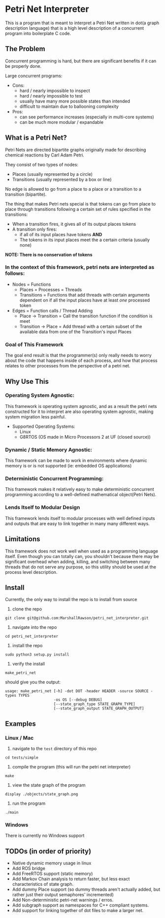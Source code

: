 # Petri Net Interpreter

This is a program that is meant to interpret a Petri Net written in
dot(a graph description language) that is a high level description of a concurrent program
into boilerplate C code.

## The Problem

Concurrent programming is hard, but there are significant benefits if
it can be properly done.

Large concurrent programs:
  * Cons:
    * hard / nearly impossible to inspect
    * hard / nearly impossible to test
    * usually have many more possible states than intended
    * difficult to maintain due to ballooning complexity
  * Pros:
    * can see performance increases (especially in multi-core systems)
    * can be much more modular / expandable

## What is a Petri Net?

Petri Nets are directed bipartite graphs originally made for describing chemical reactions by
Carl Adam Petri.

They consist of two types of nodes:
 * Places (usually represented by a circle)
 * Transitions (usually represented by a box or line)

No edge is allowed to go from a place to a place or a transition to a transition (bipartite).

The thing that makes Petri nets special is that tokens can go from place to place through
transitions following a certain set of rules specified in the transitions:
  * When a transition fires, it gives all of its output places tokens
  * A transition only fires:
    * if all of its input places have tokens **AND**
    * The tokens in its input places meet the a certain criteria (usually none)

**NOTE: There is no conservation of tokens**

### In the context of this framework, petri nets are interpreted as follows:
  * Nodes = Functions
    * Places = Processes = Threads
    * Transitions = Functions that add threads with certain arguments dependent
     on if all the input places have at least *one* processed token
  * Edges = Function calls / Thread Adding
    * Place -> Transition = Call the transition function if the condition is meet
    * Transition -> Place = Add thread with a certain subset of the available data
  from one of the Transition's input Places

### Goal of This Framework

The goal end result is that the programmer(s) only really needs to worry about the code that
happens inside of each process, and how that process relates to other processes from the
perspective of a petri net.

## Why Use This

### Operating System Agnostic:

  This framework is operating system agnostic, and as a result the petri nets constructed for
  it to interpret are also operating system agnostic, making system migration less painful.

  * Supported Operating Systems:
    * Linux
    * G8RTOS (OS made in Micro Processors 2 at UF (closed source))

### Dynamic / Static Memory Agnostic:

  This framework can be made to work in environments where dynamic memory is or is not
  supported (ie: embedded OS applications)

### Deterministic Concurrent Programming:

  This framework makes it relatively easy to make deterministic concurrent programming
  according to a well-defined mathematical object(Petri Nets).

### Lends Itself to Modular Design
  This framework lends itself to modular processes with well defined inputs and
  outputs that are easy to link together in many many different ways.

## Limitations
  This framework does not work well when used as a programming language itself.
  Even though you can totally can, you shouldn't because there may be significant
  overhead when adding, killing, and switching between many threads that do not serve any
  purpose, so this utility should be used at the process level description.

## Install
Currently, the only way to install the repo is to install from source

  1. clone the repo

`git clone git@github.com:MarshallRawson/petri_net_interpreter.git`

  1. navigate into the repo

`cd petri_net_interpreter`

  1. install the repo

`sudo python3 setup.py install`

  1. verify the install

`make_petri_net`

should give you the output:

```
usage: make_petri_net [-h] -dot DOT -header HEADER -source SOURCE -types TYPES
                      -os OS [--debug DEBUG]
                      [--state_graph_type STATE_GRAPH_TYPE]
                      [--state_graph_output STATE_GRAPH_OUTPUT]
```

## Examples
### Linux / Mac
  1. navigate to the `test` directory of this repo

`cd tests/simple`

  1. compile the program (this will run the petri net interpreter)

`make`

  1. view the state graph of the program

`display ./objects/state_graph.png`

  1. run the program

`./main`


### Windows
  There is currently no Windows support

## TODOs (in order of priority)
  * Native dynamic memory usage in linux
  * Add ROS bridge
  * Add FreeRTOS support (static memory)
  * Add Markov Chain analysis to return faster, but less exact characteristics of state graph.
  * Add dummy Place support (so dummy threads aren't actually added, but rather just their
  output semaphores' incremented)
  * Add Non-deterministic petri-net warnings / erros.
  * Add subgraph support as namespaces for C++ compliant systems.
  * Add support for linking together of dot files to make a larger net.

